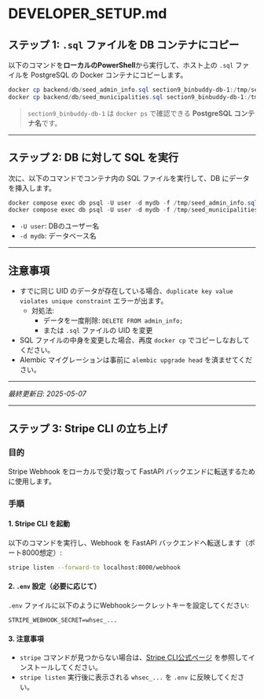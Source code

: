 # DEVELOPER_SETUP.md

## ステップ 1: `.sql` ファイルを DB コンテナにコピー

以下のコマンドを**ローカルのPowerShell**から実行して、ホスト上の `.sql` ファイルを PostgreSQL の Docker コンテナにコピーします。

```powershell
docker cp backend/db/seed_admin_info.sql section9_binbuddy-db-1:/tmp/seed_admin_info.sql
docker cp backend/db/seed_municipalities.sql section9_binbuddy-db-1:/tmp/seed_municipalities.sql
```

> `section9_binbuddy-db-1` は `docker ps` で確認できる **PostgreSQL コンテナ名**です。

---

## ステップ 2: DB に対して SQL を実行

次に、以下のコマンドでコンテナ内の SQL ファイルを実行して、DB にデータを挿入します。

```powershell
docker compose exec db psql -U user -d mydb -f /tmp/seed_admin_info.sql
docker compose exec db psql -U user -d mydb -f /tmp/seed_municipalities.sql
```

- `-U user`: DBのユーザー名
- `-d mydb`: データベース名

---

## 注意事項

- すでに同じ UID のデータが存在している場合、`duplicate key value violates unique constraint` エラーが出ます。
  - 対処法:
    - データを一度削除: `DELETE FROM admin_info;`
    - または `.sql` ファイルの UID を変更
- SQL ファイルの中身を変更した場合、再度 `docker cp` でコピーしなおしてください。
- Alembic マイグレーションは事前に `alembic upgrade head` を済ませてください。

---

_最終更新日: 2025-05-07_

---

## ステップ 3: Stripe CLI の立ち上げ

### 目的

Stripe Webhook をローカルで受け取って FastAPI バックエンドに転送するために使用します。

### 手順

#### 1. Stripe CLI を起動

以下のコマンドを実行し、Webhook を FastAPI バックエンドへ転送します（ポート8000想定）:

```bash
stripe listen --forward-to localhost:8000/webhook
```

#### 2. `.env` 設定（必要に応じて）

`.env` ファイルに以下のようにWebhookシークレットキーを設定してください:

```env
STRIPE_WEBHOOK_SECRET=whsec_...
```

#### 3. 注意事項

- `stripe` コマンドが見つからない場合は、[Stripe CLI公式ページ](https://stripe.com/docs/stripe-cli) を参照してインストールしてください。
- `stripe listen` 実行後に表示される `whsec_...` を `.env` に反映してください。
